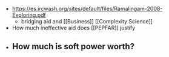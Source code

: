 - https://es.ircwash.org/sites/default/files/Ramalingam-2008-Exploring.pdf
	- bridging aid and [[Business]] [[Complexity Science]]
- How much ineffective aid does [[PEPFAR]] justify
- How much is soft power worth?
	-